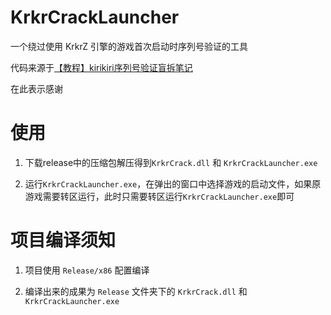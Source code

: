 # KrkrCrackLauncher

一个绕过使用 KrkrZ 引擎的游戏首次启动时序列号验证的工具

代码来源于[【教程】kirikiri序列号验证盲拆笔记](https://bbs.zdfx.net/thread-385589-1-1.html)

在此表示感谢

# 使用

1. 下载release中的压缩包解压得到`KrkrCrack.dll` 和 `KrkrCrackLauncher.exe`

2. 运行`KrkrCrackLauncher.exe`，在弹出的窗口中选择游戏的启动文件，如果原游戏需要转区运行，此时只需要转区运行`KrkrCrackLauncher.exe`即可

# 项目编译须知

1. 项目使用 `Release/x86` 配置编译

2. 编译出来的成果为 `Release` 文件夹下的 `KrkrCrack.dll` 和 `KrkrCrackLauncher.exe`